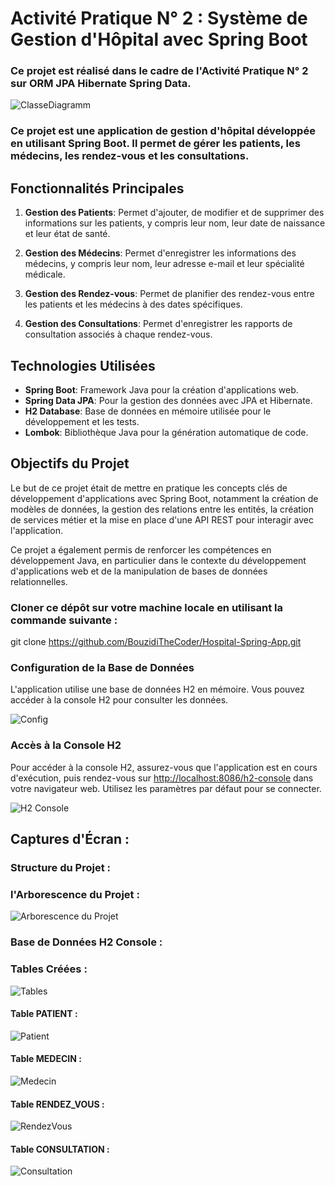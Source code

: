 # Activité Pratique N° 2 : Système de Gestion d'Hôpital avec Spring Boot

### Ce projet est réalisé dans le cadre de l'Activité Pratique N° 2 sur ORM JPA Hibernate Spring Data.

![ClasseDiagramm](https://github.com/BouzidiTheCoder/Hospital-Spring-App/assets/134173504/7cffd612-7ddb-45db-84e8-07166dcdf485)


### Ce projet est une application de gestion d'hôpital développée en utilisant Spring Boot. Il permet de gérer les patients, les médecins, les rendez-vous et les consultations.

## Fonctionnalités Principales

1. **Gestion des Patients**: Permet d'ajouter, de modifier et de supprimer des informations sur les patients, y compris leur nom, leur date de naissance et leur état de santé.

2. **Gestion des Médecins**: Permet d'enregistrer les informations des médecins, y compris leur nom, leur adresse e-mail et leur spécialité médicale.

3. **Gestion des Rendez-vous**: Permet de planifier des rendez-vous entre les patients et les médecins à des dates spécifiques.

4. **Gestion des Consultations**: Permet d'enregistrer les rapports de consultation associés à chaque rendez-vous.

## Technologies Utilisées

- **Spring Boot**: Framework Java pour la création d'applications web.
- **Spring Data JPA**: Pour la gestion des données avec JPA et Hibernate.
- **H2 Database**: Base de données en mémoire utilisée pour le développement et les tests.
- **Lombok**: Bibliothèque Java pour la génération automatique de code.

## Objectifs du Projet

Le but de ce projet était de mettre en pratique les concepts clés de développement d'applications avec Spring Boot, notamment la création de modèles de données, la gestion des relations entre les entités, la création de services métier et la mise en place d'une API REST pour interagir avec l'application.

Ce projet a également permis de renforcer les compétences en développement Java, en particulier dans le contexte du développement d'applications web et de la manipulation de bases de données relationnelles.

### Cloner ce dépôt sur votre machine locale en utilisant la commande suivante :

git clone https://github.com/BouzidiTheCoder/Hospital-Spring-App.git

### Configuration de la Base de Données

L'application utilise une base de données H2 en mémoire. Vous pouvez accéder à la console H2 pour consulter les données.

![Config](https://github.com/BouzidiTheCoder/Hospital-Spring-App/assets/134173504/01639786-ab93-41fa-b1b5-f13f4774f0c8)

### Accès à la Console H2

Pour accéder à la console H2, assurez-vous que l'application est en cours d'exécution, puis rendez-vous sur [http://localhost:8086/h2-console](http://localhost:8086/h2-console) dans votre navigateur web.
Utilisez les paramètres par défaut pour se connecter.

![H2 Console](https://github.com/BouzidiTheCoder/Hospital-Spring-App/assets/134173504/d26bd28b-9b10-4fa6-b381-bfd7e961ec6e)

## Captures d'Écran :

### Structure du Projet :
### l'Arborescence du Projet :

![Arborescence du Projet](https://github.com/BouzidiTheCoder/Hospital-Spring-App/assets/134173504/eedc8fe6-a48b-44a8-b5e7-ff7de0aa5cfd)

### Base de Données H2 Console :
### Tables Créées :
![Tables](https://github.com/BouzidiTheCoder/Hospital-Spring-App/assets/134173504/e2c6f894-3b9d-44a6-8b5a-4cd2b0e0f728)

#### Table PATIENT :

![Patient](https://github.com/BouzidiTheCoder/Hospital-Spring-App/assets/134173504/09339424-f332-4fe0-8eb7-e482393f846b)

#### Table MEDECIN :

![Medecin](https://github.com/BouzidiTheCoder/Hospital-Spring-App/assets/134173504/47c9d5cf-828c-4a97-833b-6694c6db34b3)

#### Table RENDEZ_VOUS :

![RendezVous](https://github.com/BouzidiTheCoder/Hospital-Spring-App/assets/134173504/900aaff0-8cb6-4008-8919-e18672422eda)

#### Table CONSULTATION :

![Consultation](https://github.com/BouzidiTheCoder/Hospital-Spring-App/assets/134173504/dced16af-9171-4937-b6ed-54f769fc18e9)

